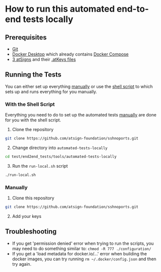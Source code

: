 # How to run this automated end-to-end tests locally

## Prerequisites

- [Git](https://git-scm.com/downloads)
- [Docker Desktop](https://docs.docker.com/get-docker/) which already contains [Docker Compose](https://docs.docker.com/compose/install/)
- [3 atSigns](my.atsign.com/go) and their [.atKeys files](https://www.youtube.com/watch?v=tDqrLKSKes8)

## Running the Tests

You can either set up everything [manually](#manually) or use the [shell script](#with-the-shell-script) to which sets up and runs everything for you manually.

### With the Shell Script

Everything you need to do to set up the automated tests [manually](#manually) are done for you with the shell script.

1. Clone the repository

```sh
git clone https://github.com/atsign-foundation/sshnoports.git
```

2. Change directory into `automated-tests-locally`

```sh
cd test/end2end_tests/tools/automated-tests-locally
```

3. Run the `run-local.sh` script

```sh
./run-local.sh 
```

### Manually

1. Clone this repository

```sh
git clone https://github.com/atsign-foundation/sshnoports.git
```

2. Add your keys

## Troubleshooting

- If you get 'permission denied' error when trying to run the scripts, you may need to do something similar to: `chmod -R 777 ./configuration/`
- If you get a 'load metadata for docker.io/...' error when building the docker images, you can try running `rm ~/.docker/config.json` and then try again.